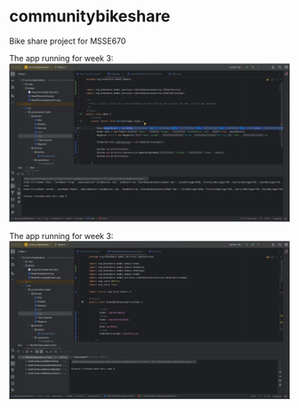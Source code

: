 # communitybikeshare
Bike share project for MSSE670

The app running for week 3:
![](design/Week3RunningApplication.png)

The app running for week 3:
![](design/Week3PassingTest.png)